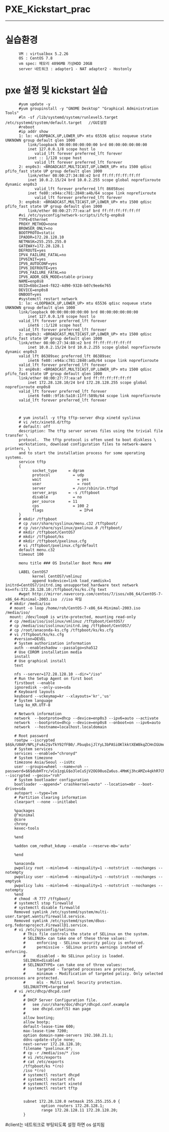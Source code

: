 # PXE_Kickstart_prac
--------------------
# 실습환경
          VM : virtualbox 5.2.26
          OS : CentOS 7.8
          vm spec: 메모리 4096MB 가상HDD 20GB
          server 네트워크 : adapter1 - NAT adapter2 - Hostonly
         
         
         
# pxe 설정 및 kickstart 실습
          #yum update -y
          #yum groupinstall -y "GNOME Desktop" "Graphical Administration Tools"
          #ln -sf /lib/systemd/system/runlevel5.target /etc/systemd/system/default.target   //GUI설정
          #reboot
          #ip addr show
          1: lo: <LOOPBACK,UP,LOWER_UP> mtu 65536 qdisc noqueue state UNKNOWN group default qlen 1000
              link/loopback 00:00:00:00:00:00 brd 00:00:00:00:00:00
              inet 127.0.0.1/8 scope host lo
                 valid_lft forever preferred_lft forever
              inet :: 1/128 scope host
                 valid_lft forever preferred_lft forever
          2: enp0s3: <BROADCAST,MULTICAST,UP,LOWER_UP> mtu 1500 qdisc pfifo_fast state UP group default qlen 1000
              link/ether 08:00:27:34:88:e2 brd ff:ff:ff:ff:ff:ff
              inet 10.0.2.15/24 brd 10.0.2.255 scope global noprefixroute dynamic enp0s3
                 valid_lft forever preferred_lft 86058sec
              inet fe80::e94a:c781:2840:a4b/64 scope link noprefixroute
                 valid_lft forever preferred_lft forever
          3: enp0s8: <BROADCAST,MULTICAST,UP,LOWER_UP> mtu 1500 qdisc pfifo_fast state UP group default qlen 1000
              link/ether 08:00:27:77:ea:af brd ff:ff:ff:ff:ff:ff
          #vi /etc/sysconfig/network-scripts/ifcfg-enp0s8
          TYPE=Ethernet
          PROXY_METHOD=none
          BROWSER_ONLY=no
          BOOTPROTO=static
          IPADDR=172.28.128.10
          NETMASK=255.255.255.0
          GATEWAY=172.28.128.1
          DEFROUTE=yes
          IPV4_FAILURE_FATAL=no
          IPV6INIT=yes
          IPV6_AUTOCONF=yes
          IPV6_DEFROUTE=yes
          IPV6_FAILURE_FATAL=no
          IPV6_ADDR_GEN_MODE=stable-privacy
          NAME=enp0s8
          UUID=6bbc2ae4-f822-4d90-9328-b07c9ee6e765
          DEVICE=enp0s8
          ONBOOT=yes
          #systemctl restart network
          1: lo: <LOOPBACK,UP,LOWER_UP> mtu 65536 qdisc noqueue state UNKNOWN group default qlen 1000
          link/loopback 00:00:00:00:00:00 brd 00:00:00:00:00:00
              inet 127.0.0.1/8 scope host lo
          valid_lft forever preferred_lft forever
              inet6 ::1/128 scope host 
          valid_lft forever preferred_lft forever
          2: enp0s3: <BROADCAST,MULTICAST,UP,LOWER_UP> mtu 1500 qdisc pfifo_fast state UP group default qlen 1000
          link/ether 08:00:27:34:88:e2 brd ff:ff:ff:ff:ff:ff
              inet 10.0.2.15/24 brd 10.0.2.255 scope global noprefixroute dynamic enp0s3
          valid_lft 86389sec preferred_lft 86389sec
              inet6 fe80::e94a:c781:2840:a4b/64 scope link noprefixroute 
          valid_lft forever preferred_lft forever
          3: enp0s8: <BROADCAST,MULTICAST,UP,LOWER_UP> mtu 1500 qdisc pfifo_fast state UP group default qlen 1000
          link/ether 08:00:27:77:ea:af brd ff:ff:ff:ff:ff:ff
              inet 172.28.128.10/24 brd 172.28.128.255 scope global noprefixroute enp0s8
          valid_lft forever preferred_lft forever
              inet6 fe80::9f16:5a10:11ff:589b/64 scope link noprefixroute 
          valid_lft forever preferred_lft forever
          
          
          
          # yum install -y tftp tftp-server dhcp xinetd syslinux 
          # vi /etc/xinetd.d/tftp 
          # default: off
          description: The tftp server serves files using the trivial file transfer \
          protocol.  The tftp protocol is often used to boot diskless \
          workstations, download configuration files to network-aware printers, \
          and to start the installation process for some operating systems.
          service tftp
          {
	            socket_type		= dgram
	            protocol		  = udp
	            wait			    = yes
	            user			    = root
	            server			  = /usr/sbin/in.tftpd
	            server_args		= -s /tftpboot
	            disable			  = no
	            per_source		= 11
	            cps			      = 100 2
	            flags			     = IPv4
          }
          # mkdir /tftpboot
          # cp /usr/share/syslinux/menu.c32 /tftpboot/
          # cp /usr/share/syslinux/pxelinux.0 /tftpboot/
          # mkdir /tftpboot/CentOS7
          # mkdir /tftpboot/ks
          # mkdir /tftpboot/pxelinux.cfg
          # vi /tftpboot/pxelinux.cfg/default
          default menu.c32
          timeout 100

          menu title ### OS Installer Boot Menu ###

          LABEL CentOS7
	            kernel CentOS7/vmlinuz
	            append ksdevice=link load_ramdisk=1 initrd=CentOS7/initrd.img unsupported_hardware text network ks=nfs:172.28.128.10:/tftpboot/ks/ks.cfg text
          #wget http://mirror.navercorp.com/centos/7/isos/x86_64/CentOS-7-x86_64-Minimal-2003.iso  //iso 파일 
	  # mkdir /media/iso
	  # mount -o loop /home/roh/CentOS-7-x86_64-Minimal-2003.iso /media/iso/
	  mount: /dev/loop0 is write-protected, mounting read-only
	  # cp /media/iso/isolinux/vmlinuz /tftpboot/CentOS7/
	  # cp /media/iso/isolinux/initrd.img /tftpboot/CentOS7/
	  # cp /root/anaconda-ks.cfg /tftpboot/ks/ks.cfg
	  # vi /tftpboot/ks/ks.cfg 
		#version=DEVEL
		# System authorization information
		auth --enableshadow --passalgo=sha512
		# Use CDROM installation media
		install
		# Use graphical install
		text

		nfs --server=172.28.128.10 --dir="/iso"
		# Run the Setup Agent on first boot
		firstboot --enable
		ignoredisk --only-use=sda
		# Keyboard layouts
		keyboard --vckeymap=kr --xlayouts='kr','us'
		# System language
		lang ko_KR.UTF-8

		# Network information
		network  --bootproto=dhcp --device=enp0s3 --ipv6=auto --activate
		network  --bootproto=dhcp --device=enp0s8 --onboot=on --ipv6=auto
		network  --hostname=localhost.localdomain

		# Root password
		rootpw --iscrypted $6$k/U0AP/NPLjFvAs2$vTkY92fFB0/.PbuqbsjJlYyL3bPASiOKlkktXEW8kqZCHnIGUmq89w0a8oSrNGRX.3QNxUBiAzrP.z8pIKzWb0
		# System services
		services --enabled="chronyd"
		# System timezone
		timezone Asia/Seoul --isUtc
		user --groups=wheel --name=roh --				password=$6$dubHTrc/vCo1zgLG$o3leCuSjV2OG98uoZa6us.4MmKj3hcAMZx4qkhR7CNfrftfepB5X5VmQ.vwWpjf3Cc3u2xv5r..NzPdpuYEjf. --iscrypted --gecos="roh"
		# System bootloader configuration
		bootloader --append=" crashkernel=auto" --location=mbr --boot-drive=sda
		autopart --type=lvm
		# Partition clearing information
		clearpart --none --initlabel

		%packages
		@^minimal
		@core
		chrony
		kexec-tools

		%end

		%addon com_redhat_kdump --enable --reserve-mb='auto'

		%end

		%anaconda
		pwpolicy root --minlen=6 --minquality=1 --notstrict --nochanges --notempty
		pwpolicy user --minlen=6 --minquality=1 --notstrict --nochanges --emptyok
		pwpolicy luks --minlen=6 --minquality=1 --notstrict --nochanges --notempty
		%end
		# chmod -R 777 /tftpboot/
		# systemctl stop firewalld
		# systemctl disable firewalld
		Removed symlink /etc/systemd/system/multi-user.target.wants/firewalld.service.
		Removed symlink /etc/systemd/system/dbus-org.fedoraproject.FirewallD1.service.
		# vi /etc/sysconfig/selinux 
			# This file controls the state of SELinux on the system.
			# SELINUX= can take one of these three values:
			#     enforcing - SELinux security policy is enforced.
			#     permissive - SELinux prints warnings instead of enforcing.
			#     disabled - No SELinux policy is loaded.
			SELINUX=disabled
			# SELINUXTYPE= can take one of three values:
			#     targeted - Targeted processes are protected,
			#     minimum - Modification of targeted policy. Only selected processes are protected. 
			#     mls - Multi Level Security protection.
			SELINUXTYPE=targeted 
		# vi /etc/dhcp/dhcpd.conf 
			#
			# DHCP Server Configuration file.
			#   see /usr/share/doc/dhcp*/dhcpd.conf.example
			#   see dhcpd.conf(5) man page
			#
			allow booting;		
			allow bootp;
			default-lease-time 600;
			max-lease-time 7200;
			option domain-name-servers 192.168.21.1;
			ddns-update-style none;
			next-server 172.28.128.10;
			filename "pxelinux.0";
			# cp -r /media/iso/* /iso
			# vi /etc/exports
			# cat /etc/exports
			/tftpboot/ks *(ro)
			/iso *(ro)
			# systemctl restart dhcpd
			# systemctl restart nfs
			# systemctl restart xinetd
			# systemctl restart tftp


			subnet 172.28.128.0 netmask 255.255.255.0 {
			        option routers 172.28.128.1;
			        range 172.28.128.11 172.28.128.20;
			}
			
#client는 네트워크로 부팅되도록 설정 하면 os 설치됨
